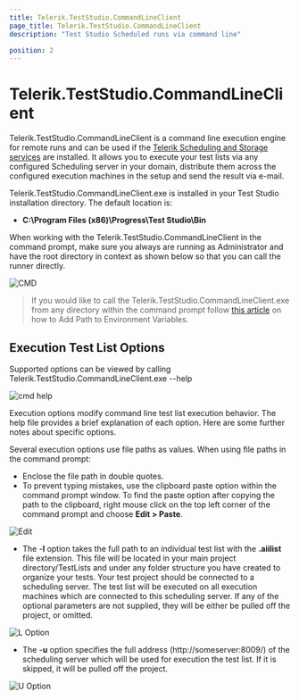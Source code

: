 ```yaml
---
title: Telerik.TestStudio.CommandLineClient
page_title: Telerik.TestStudio.CommandLineClient
description: "Test Studio Scheduled runs via command line"

position: 2
---
```

# Telerik.TestStudio.CommandLineClient

Telerik.TestStudio.CommandLineClient is a command line execution engine for remote runs and can be used if the <a href="/features/scheduling-test-runs/remote-run-all-in-one" target="_blank">Telerik Scheduling and Storage services</a> are installed. It allows you to execute your test lists via any configured Scheduling server in your domain, distribute them across the configured execution machines in the setup and send the result via e-mail.

Telerik.TestStudio.CommandLineClient.exe is installed in your Test Studio installation directory. The default location is:

- **C:\Program Files (x86)\Progress\Test Studio\Bin**

 

When working with the Telerik.TestStudio.CommandLineClient in the command prompt, make sure you always are running as Administrator and have the root directory in context as shown below so that you can call the runner directly.

![CMD][1]

> If you would like to call the Telerik.TestStudio.CommandLineClient.exe from any directory within the command prompt follow <a href="/features/test-runners/add-path-environment-variables" target="_blank">this article</a> on how to Add Path to Environment Variables.

## Execution Test List Options

Supported options can be viewed by calling Telerik.TestStudio.CommandLineClient.exe --help

![cmd help][2]

Execution options modify command line test list execution behavior. The help file provides a brief explanation of each option. Here are some further notes about specific options.

Several execution options use file paths as values. When using file paths in the command prompt:

- Enclose the file path in double quotes.
- To prevent typing mistakes, use the clipboard paste option within the command prompt window. To find the paste option after copying the path to the clipboard, right mouse click on the top left corner of the command prompt and choose **Edit > Paste**.

![Edit][3]

- The -**l** option takes the full path to an individual test list with the **.aiilist** file extension. This file will be located in your main project directory/TestLists and under any folder structure you have created to organize your tests. Your test project should be connected to a scheduling server. The test list will be executed on all execution machines which are connected to this scheduling server. If any of the optional parameters are not supplied, they will be either be pulled off the project, or omitted.

![L Option][4]

- The -**u** option specifies the full address (http://someserver:8009/) of the scheduling server which will be used for execution the test list. If it is skipped, it will be pulled off the project.

![U Option][5]

[1]: /img/features/scheduling-test-runs/tts-command-line-client/fig1.png
[2]: /img/features/scheduling-test-runs/tts-command-line-client/fig2.png
[3]: /img/features/scheduling-test-runs/tts-command-line-client/fig3.png
[4]: /img/features/scheduling-test-runs/tts-command-line-client/fig4.png
[5]: /img/features/scheduling-test-runs/tts-command-line-client/fig5.png